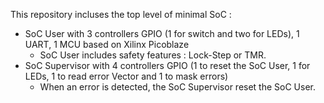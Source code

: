 This repository incluses the top level of minimal SoC :
- SoC User with 3 controllers GPIO (1 for switch and two for LEDs), 1 UART, 1 MCU based on Xilinx Picoblaze
  - SoC User includes safety features : Lock-Step or TMR.
- SoC Supervisor with 4 controllers GPIO (1 to reset the SoC User, 1 for LEDs, 1 to read error Vector and 1 to mask errors)
  - When an error is detected, the SoC Supervisor reset the SoC User.